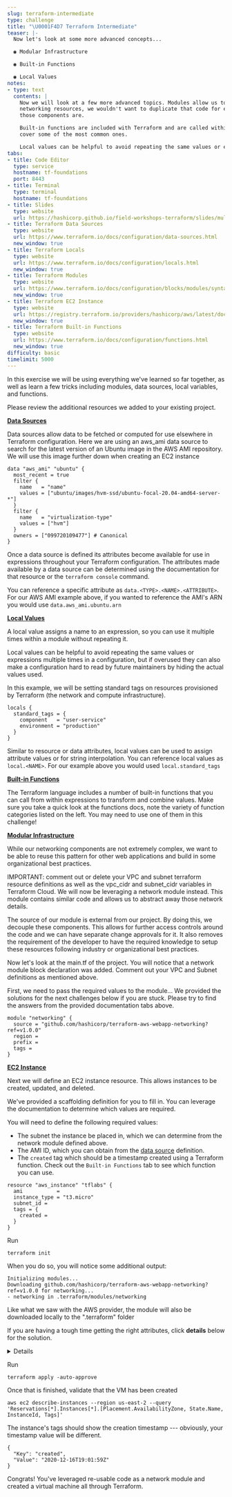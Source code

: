 ```yaml
---
slug: terraform-intermediate
type: challenge
title: "\U0001F4D7 Terraform Intermediate"
teaser: |-
  Now let's look at some more advanced concepts...

  ◉ Modular Infrastructure

  ◉ Built-in Functions

  ◉ Local Values
notes:
- type: text
  contents: |
    Now we will look at a few more advanced topics. Modules allow us to break up our code into reusable components. If all of our applications need foundational
    networking resources, we wouldn't want to duplicate that code for every application we deploy. This also gives organizations finer control on who the authors of
    those components are.

    Built-in functions are included with Terraform and are called within expressions to transform and combine values. We won't cover all that are available but will
    cover some of the most common ones.

    Local values can be helpful to avoid repeating the same values or expressions multiple times in a configuration.
tabs:
- title: Code Editor
  type: service
  hostname: tf-foundations
  port: 8443
- title: Terminal
  type: terminal
  hostname: tf-foundations
- title: Slides
  type: website
  url: https://hashicorp.github.io/field-workshops-terraform/slides/multi-cloud/terraform-cloud/tf-intermediate/#2
- title: Terraform Data Sources
  type: website
  url: https://www.terraform.io/docs/configuration/data-sources.html
  new_window: true
- title: Terraform Locals
  type: website
  url: https://www.terraform.io/docs/configuration/locals.html
  new_window: true
- title: Terraform Modules
  type: website
  url: https://www.terraform.io/docs/configuration/blocks/modules/syntax.html
  new_window: true
- title: Terraform EC2 Instance
  type: website
  url: https://registry.terraform.io/providers/hashicorp/aws/latest/docs/resources/instance
  new_window: true
- title: Terraform Built-in Functions
  type: website
  url: https://www.terraform.io/docs/configuration/functions.html
  new_window: true
difficulty: basic
timelimit: 5000
---
```

In this exercise we will be using everything we've learned so far together, as well as learn a few tricks including modules, data sources, local variables, and functions.

Please review the additional resources we added to your existing project.

[<ins>**Data Sources**</ins>](https://www.terraform.io/docs/configuration/data-sources.html)

Data sources allow data to be fetched or computed for use elsewhere in Terraform configuration. Here we are using an aws_ami data source to search for the latest version
of an Ubuntu image in the AWS AMI repository. We will use this image further down when creating an EC2 instance

```
data "aws_ami" "ubuntu" {
  most_recent = true
  filter {
    name   = "name"
    values = ["ubuntu/images/hvm-ssd/ubuntu-focal-20.04-amd64-server-*"]
  }
  filter {
    name   = "virtualization-type"
    values = ["hvm"]
  }
  owners = ["099720109477"] # Canonical
}
```

Once a data source is defined its attributes become available for use in expressions throughout your Terraform configuration. The attributes made available by a data source can be determined using the documentation for that resource or the `terraform console` command.

You can reference a specific attribute as `data.<TYPE>.<NAME>.<ATTRIBUTE>`. For our AWS AMI example above, if you wanted to reference the AMI's ARN you would use `data.aws_ami.ubuntu.arn`

[<ins>**Local Values**</ins>](https://www.terraform.io/docs/configuration/locals.html)

A local value assigns a name to an expression, so you can use it multiple times within a module without repeating it.

Local values can be helpful to avoid repeating the same values or expressions multiple times in a configuration, but if overused they can also make a
configuration hard to read by future maintainers by hiding the actual values used.

In this example, we will be setting standard tags on resources provisioned by Terraform (the network and compute infrastructure).

```
locals {
  standard_tags = {
    component   = "user-service"
    environment = "production"
  }
}
```

Similar to resource or data attributes, local values can be used to assign attribute values or for string interpolation. You can reference local values as `local.<NAME>`.
For our example above you would used `local.standard_tags`

[<ins>**Built-in Functions**</ins>](https://www.terraform.io/docs/configuration/functions.html)

The Terraform language includes a number of built-in functions that you can call from within expressions to transform and combine values. Make sure you take a quick look at the functions docs, note the variety of function categories listed on the left. You may need to use one of them in this challenge!

[<ins>**Modular Infrastructure**</ins>](https://www.terraform.io/docs/configuration/modules.html)

While our networking components are not extremely complex, we want to be able to reuse this pattern for other web applications and build in some
organizational best practices.

IMPORTANT: comment out or delete your VPC and subnet terraform resource definitions as well as the vpc_cidr and subnet_cidr variables in Terraform Cloud. We will now be
leveraging a network module instead. This module contains similar code and allows us to abstract away those network details.

The source of our module is external from our project. By doing this, we decouple these components. This allows for further access controls around the code
and we can have separate change approvals for it. It also removes the requirement of the developer to have the required knowledge to setup these resources
following industry or organizational best practices.

Now let's look at the main.tf of the project. You will notice that a network module block declaration was added. Comment out your VPC and Subnet definitions as mentioned
above.

First, we need to pass the required values to the module... We provided the solutions for the next challenges below if you are stuck. Please try to find the answers from
the provided documentation tabs above.

```
module "networking" {
  source = "github.com/hashicorp/terraform-aws-webapp-networking?ref=v1.0.0"
  region =
  prefix =
  tags =
}
```

[<ins>**EC2 Instance**</ins>](https://registry.terraform.io/providers/hashicorp/aws/latest/docs/resources/instance)

Next we will define an EC2 instance resource. This allows instances to be created, updated, and deleted.

We've provided a scaffolding definition for you to fill in. You can leverage the documentation to determine which values are required.

You will need to define the following required values:
  - The subnet the instance be placed in, which we can determine from the network module defined above.
  - The AMI ID, which you can obtain from the [data source](https://registry.terraform.io/providers/hashicorp/aws/latest/docs/data-sources/ami) definition.
  - The `created` tag which should be a timestamp created using a Terraform function. Check out the `Built-in Functions` tab to see which function you can use.

```
resource "aws_instance" "tflabs" {
  ami           =
  instance_type = "t3.micro"
  subnet_id =
  tags = {
    created =
  }
}
```

Run
```
terraform init
```

When you do so, you will notice some additional output:
```
Initializing modules...
Downloading github.com/hashicorp/terraform-aws-webapp-networking?ref=v1.0.0 for networking...
- networking in .terraform/modules/networking
```
Like what we saw with the AWS provider, the module will also be downloaded locally to the ".terraform" folder


If you are having a tough time getting the right attributes, click **details** below for the solution.

<details>

**Module declaration**
```
module "networking" {
  source = "github.com/hashicorp/terraform-aws-webapp-networking?ref=v1.0.0"
  region = var.region
  prefix = "${var.prefix}-network"
  tags = local.standard_tags
}
```
**EC2 declaration**
```
resource "aws_instance" "tflabs" {
  ami           = data.aws_ami.ubuntu.id
  instance_type = "t3.micro"
  subnet_id = module.networking.subnet_id
  tags = {
      created = timestamp()
  }
}
```
</details>

Run
```
terraform apply -auto-approve
```

Once that is finished, validate that the VM has been created
```
aws ec2 describe-instances --region us-east-2 --query 'Reservations[*].Instances[*].[Placement.AvailabilityZone, State.Name, InstanceId, Tags]'
```
The instance's tags should show the creation timestamp --- obviously, your timestamp value will be different.
```
{
  "Key": "created",
  "Value": "2020-12-16T19:01:59Z"
}
```
Congrats! You've leveraged re-usable code as a network module and created a virtual machine all through Terraform.
